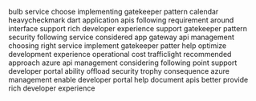 bulb service choose implementing gatekeeper pattern calendar heavycheckmark dart application apis following requirement around interface support rich developer experience support gatekeeper pattern security following service considered app gateway api management choosing right service implement gatekeeper patter help optimize development experience operational cost trafficlight recommended approach azure api management considering following point support developer portal ability offload security trophy consequence azure management enable developer portal help document apis better provide rich developer experience